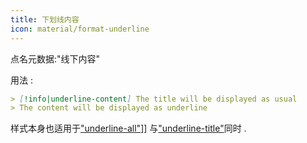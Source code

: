 ```yaml
---
title: 下划线内容
icon: material/format-underline
---
```


点名元数据:"线下内容"

用法 :
```md
> [!info|underline-content] The title will be displayed as usual
> The content will be displayed as underline
```

样式本身也适用于["underline-all"](../combined-styling/page-22.md)]] 与["underline-title"](../title-styling/page-22.md)同时 .
